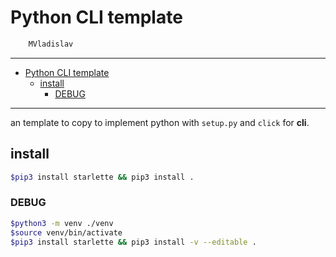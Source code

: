 # Python CLI template

```sh
    MVladislav
```

---

- [Python CLI template](#python-cli-template)
  - [install](#install)
    - [DEBUG](#debug)

---

an template to copy to implement python with `setup.py` and `click` for **cli**.

## install

```sh
$pip3 install starlette && pip3 install .
```

### DEBUG

```sh
$python3 -m venv ./venv
$source venv/bin/activate
$pip3 install starlette && pip3 install -v --editable .
```
